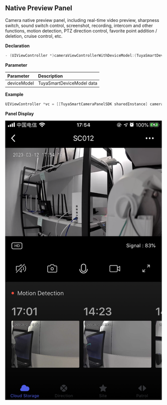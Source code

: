 ## Native Preview Panel

Camera native preview panel, including real-time video preview, sharpness switch, sound switch control, screenshot, recording, intercom and other functions, motion detection, PTZ direction control, favorite point addition / deletion, cruise control, etc.

**Declaration**

```objective-c
- (UIViewController *)cameraViewControllerWithDeviceModel:(TuyaSmartDeviceModel *)deviceModel;
```

**Parameter**

| Parameter   | Description               |
| :---------- | :------------------------ |
| deviceModel | TuyaSmartDeviceModel data |

**Example**

```objective-c
UIViewController *vc = [[TuyaSmartCameraPanelSDK sharedInstance] cameraViewControllerWithDeviceModel:deviceModel]
```

**Panel Display**

![面板示意图](./images/camera_panel_native_preview.PNG)